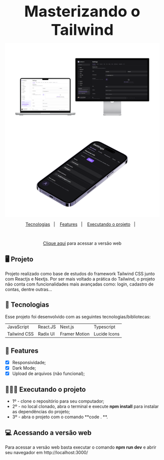 <strong style="text-align: center; display: block; font-size: 50px">Masterizando o Tailwind</strong>
<div style="display: flex; align-items: center; justify-content: center; flex-wrap: wrap">
<img src="./public/mockup-desktop.png" width="600px"/>
<img src="./public/mockup-mobile.png" width="600px"/>
</div>

<p align="center">
  <a href="#-tecnologias">Tecnologias</a>&nbsp;&nbsp;&nbsp;|&nbsp;&nbsp;&nbsp;
  <a href="#-features">Features</a>&nbsp;&nbsp;&nbsp;|&nbsp;&nbsp;&nbsp;
  <a href="#-executando-o-projeto">Executando o projeto</a>&nbsp;&nbsp;&nbsp;|&nbsp;&nbsp;&nbsp;
</p>

<br>

<p align="center">
  <a href="https://masterizando-tailwind-eta.vercel.app/" target="_blank">Clique aqui</a> para acessar a versão web
</p>

## 🖥️ Projeto

Projeto realizado como base de estudos do framework Tailwind CSS junto com Reactjs e Nextjs. Por ser mais voltado a prática do Tailwind, o projeto não conta com funcionalidades mais avançadas como: login, cadastro de contas, dentre outras...

## 📲 Tecnologias

Esse projeto foi desenvolvido com as seguintes tecnologias/bibliotecas:

<table border="0">
 <tr>
<td> JavaScript</td>
<td> React.JS</td>
<td> Next.js</td>
<td> Typescript</td>
 </tr>
 <tr>
<td> Tailwind CSS</td>
<td> Radix UI</td>
<td> Framer Motion</td>
<td> Lucide Icons</td>

 </tr>
</table>

## 🌟 Features

-   [x] Responsividade;
-   [x] Dark Mode;
-   [x] Upload de arquivos (não funcional);

## 👨🏻‍💻 Executando o projeto

- 1º - clone o repositório para seu computador;
- 2º - no local clonado, abra o terminal e execute **npm install** para instalar as dependências do projeto;
- 3º - abra o projeto com o comando **code . **.

## 💻 Acessando a versão web

Para acessar a versão web basta executar o comando **npm run dev** e abrir seu navegador em http://localhost:3000/

